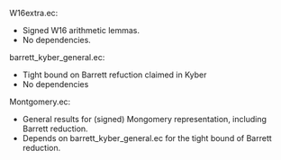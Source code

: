 W16extra.ec: 
- Signed W16 arithmetic lemmas.
- No dependencies. 

barrett_kyber_general.ec:
- Tight bound on Barrett refuction claimed in Kyber
- No dependencies

Montgomery.ec: 
- General results for (signed) Mongomery representation, including Barrett reduction. 
- Depends on barrett_kyber_general.ec for the tight bound of Barrett reduction.

